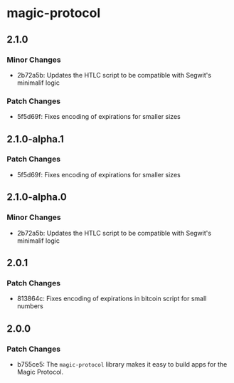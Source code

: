 # magic-protocol

## 2.1.0

### Minor Changes

- 2b72a5b: Updates the HTLC script to be compatible with Segwit's minimalif logic

### Patch Changes

- 5f5d69f: Fixes encoding of expirations for smaller sizes

## 2.1.0-alpha.1

### Patch Changes

- 5f5d69f: Fixes encoding of expirations for smaller sizes

## 2.1.0-alpha.0

### Minor Changes

- 2b72a5b: Updates the HTLC script to be compatible with Segwit's minimalif logic

## 2.0.1

### Patch Changes

- 813864c: Fixes encoding of expirations in bitcoin script for small numbers

## 2.0.0

### Patch Changes

- b755ce5: The `magic-protocol` library makes it easy to build apps for the Magic Protocol.
